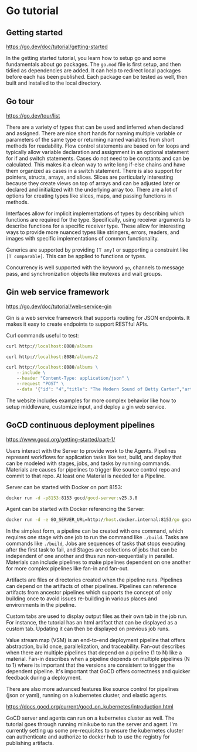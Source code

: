 # Go tutorial

## Getting started

<https://go.dev/doc/tutorial/getting-started>

In the getting started tutorial, you learn how to setup
go and some fundamentals about go packages. The `go.mod`
file is first setup, and then tidied as dependencies
are added. It can help to redirect local packages
before each has been published. Each package can be
tested as well, then built and installed to the local
directory.

## Go tour

<https://go.dev/tour/list>

There are a variety of types that can be used and
inferred when declared and assigned. There are nice
short hands for naming multiple variable or parameters
of the same type or returning named variables from
short methods for readability. Flow control statements
are based on for loops and typically allow variable
declaration and assignment in an optional statement
for if and switch statements. Cases do not need to be
constants and can be calculated. This makes it a clean
way to write long if-else chains and have them organized
as cases in a switch statement. There is also support
for pointers, structs, arrays, and slices. Slices are
particularly interesting because they create views on
top of arrays and can be adjusted later or declared
and initialized with the underlying array too. There
are a lot of options for creating types like slices,
maps, and passing functions in methods.

Interfaces allow for implicit implementations of
types by describing which functions are required
for the type. Specifically, using receiver arguments
to describe functions for a specific receiver type.
These allow for interesting ways to provide more
nuanced types like stringers, errors, readers,
and images with specific implementations of
common functionality.

Generics are supported by providing `[T any]`
or supporting a constraint like `[T comparable]`.
This can be applied to functions or types.

Concurrency is well supported with the keyword `go`,
channels to message pass, and synchronization objects
like mutexes and wait groups.

## Gin web service framework

<https://go.dev/doc/tutorial/web-service-gin>

Gin is a web service framework that supports
routing for JSON endpoints. It makes it easy
to create endpoints to support RESTful APIs.

Curl commands useful to test:

```cmd
curl http://localhost:8080/albums

curl http://localhost:8080/albums/2

curl http://localhost:8080/albums \
    --include \
    --header "Content-Type: application/json" \
    --request "POST" \
    --data '{"id": "4","title": "The Modern Sound of Betty Carter","artist": "Betty Carter","price": 49.99}'
```

The website includes examples for more complex
behavior like how to setup middleware, customize
input, and deploy a gin web service.

## GoCD continuous deployment pipelines

<https://www.gocd.org/getting-started/part-1/>

Users interact with the Server to provide work to
the Agents. Pipelines represent workflows for
application tasks like test, build, and deploy
that can be modeled with stages, jobs, and tasks
by running commands. Materials are causes for
pipelines to trigger like source control repo
and commit to that repo. At least one Material
is needed for a Pipeline.

Server can be started with Docker on port 8153:

```cmd
docker run -d -p8153:8153 gocd/gocd-server:v25.3.0
```

Agent can be started with Docker referencing the Server:

```cmd
docker run -d -e GO_SERVER_URL=http://host.docker.internal:8153/go gocd/gocd-agent-alpine:v25.3.0
```

In the simplest form, a pipeline can be created with
one command, which requires one stage with one job
to run the command like `./build`. Tasks are commands
like `./build`, Jobs are sequences of tasks that stops
executing after the first task to fail, and Stages
are collections of jobs that can be independent
of one another and thus run non-sequentially in
parallel. Materials can include pipelines to make
pipelines dependent on one another for more complex
pipelines like fan-in and fan-out.

Artifacts are files or directories created when the
pipeline runs. Pipelines can depend on the artifacts
of other pipelines. Pipelines can reference artifacts
from ancestor pipelines which supports the concept
of only building once to avoid issues re-building
in various places and environments in the pipeline.

Custom tabs are used to display output files as
their own tab in the job run. For instance, the
tutorial has an html artifact that can be displayed
as a custom tab. Updating it can then be displayed
on previous job runs.

Value stream map (VSM) is an end-to-end deployment
pipeline that offers abstraction, build once,
parallelization, and traceability. Fan-out describes
when there are multiple pipelines that depend on
a pipeline (1 to N) like a material. Fan-in describes
when a pipeline depends on multiple pipelines (N to 1)
where its important that the versions are consistent
to trigger the dependent pipeline. It's important
that GoCD offers correctness and quicker feedback
during a deployment.

There are also more advanced features like
source control for pipelines (json or yaml),
running on a kubernetes cluster, and elastic
agents.

<https://docs.gocd.org/current/gocd_on_kubernetes/introduction.html>

GoCD server and agents can run on a kubernetes cluster as well.
The tutorial goes through running minikube to run the server
and agent. I'm currently setting up some pre-requisites to
ensure the kubernetes cluster can authenticate and authorize
to docker hub to use the registry for publishing artifacts.
